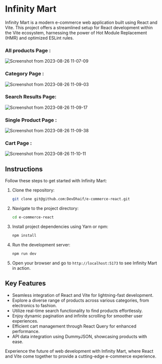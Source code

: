 # Infinity Mart

Infinity Mart is a modern e-commerce web application built using React and Vite. This project offers a streamlined setup for React development within the Vite ecosystem, harnessing the power of Hot Module Replacement (HMR) and optimized ESLint rules.

### All products Page :
 ![Screenshot from 2023-08-26 11-07-09](https://github.com/biroue10/Shop-project/assets/77447520/bcb403ec-1b43-4437-9979-3a7c89bb2b48)

### Category Page :
![Screenshot from 2023-08-26 11-09-03](https://github.com/biroue10/Shop-project/assets/77447520/b7008b97-03c2-4b93-b952-6174e738e323)

### Search Results Page:
![Screenshot from 2023-08-26 11-09-17](https://github.com/biroue10/Shop-project/assets/77447520/987aa3c6-6cbc-4ff8-998f-1ced10317b1a)

### Single Product Page :
![Screenshot from 2023-08-26 11-09-38](https://github.com/biroue10/Shop-project/assets/77447520/b625718f-1521-48b5-9b87-57d3712e9c4d)

### Cart Page :
![Screenshot from 2023-08-26 11-10-11](https://github.com/biroue10/Shop-project/assets/77447520/d0318b4f-4d88-4c8f-8698-8cfa9000825a)


## Instructions


Follow these steps to get started with Infinity Mart:

1. Clone the repository:
   ```bash
   git clone git@github.com:DevDhaif/e-commerce-react.git
   ```

2. Navigate to the project directory:
   ```bash
   cd e-commerce-react
   ```

3. Install project dependencies using Yarn or npm:
   ```bash
   npm install
   ```

4. Run the development server:
   ```bash
   npm run dev
   ```

5. Open your browser and go to `http://localhost:5173` to see Infinity Mart in action.

## Key Features

- Seamless integration of React and Vite for lightning-fast development.
- Explore a diverse range of products across various categories, from electronics to fashion.
- Utilize real-time search functionality to find products effortlessly.
- Enjoy dynamic pagination and infinite scrolling for smoother user experiences.
- Efficient cart management through React Query for enhanced performance.
- API data integration using DummyJSON, showcasing products with ease.

Experience the future of web development with Infinity Mart, where React and Vite come together to provide a cutting-edge e-commerce experience.
